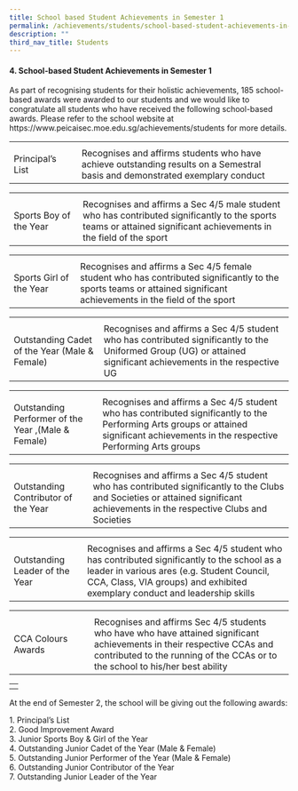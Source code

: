 ```yaml
---
title: School based Student Achievements in Semester 1
permalink: /achievements/students/school-based-student-achievements-in-semester-1/
description: ""
third_nav_title: Students
---
```

<p></p><h4>4.	School-based Student Achievements in Semester 1</h4><p></p>
<p> As part of recognising students for their holistic achievements, 185 school-based awards were awarded to our students and we would like to congratulate all students who have received the following school-based awards. Please refer to the school website at https://www.peicaisec.moe.edu.sg/achievements/students for more details. </p>
<table>
<tbody>
<tr>
<th style="text-align: left;"></th>
<th style="text-align: left;"></th>
</tr>
<tr>
<td style="text-align: left;">Principal’s List &nbsp;&nbsp;&nbsp;&nbsp;&nbsp;&nbsp;&nbsp;&nbsp;&nbsp;&nbsp;&nbsp;&nbsp;&nbsp;&nbsp;&nbsp;</td>
<td style="text-align: left;">Recognises and affirms students who have achieve outstanding results on a Semestral basis and demonstrated exemplary conduct</td>	
</tr>
</tbody></table>
<table>
<tbody>
<tr>
<th style="text-align: left;"></th>
<th style="text-align: left;"></th>
</tr>
<tr>
<td style="text-align: left;">Sports Boy of the Year&nbsp;&nbsp;&nbsp;&nbsp;&nbsp;&nbsp;&nbsp;&nbsp;&nbsp;&nbsp; </td>
<td style="text-align: left;">Recognises and affirms a Sec 4/5 male student who has contributed significantly to the sports teams or attained significant achievements in the field of the sport</td>
</tr>
</tbody></table>
<table>
<tbody>
<tr>
<th style="text-align: left;"></th>
<th style="text-align: left;"></th>
</tr>
<tr>
<td style="text-align: left;">Sports Girl of the Year&nbsp;&nbsp;&nbsp;&nbsp;&nbsp;&nbsp;&nbsp;&nbsp;&nbsp; </td>
<td style="text-align: left;">Recognises and affirms a Sec 4/5 female student who has contributed significantly to the sports teams or attained significant achievements in the field of the sport</td>
</tr>
</tbody></table>
<table>
<tbody>
<tr>
<th style="text-align: left;"></th>
<th style="text-align: left;"></th>
</tr>
<tr>
	<td style="text-align: left;">Outstanding Cadet of the Year (Male &amp; Female)&nbsp;&nbsp;&nbsp; </td>
<td style="text-align: left;">Recognises and affirms a Sec 4/5 student who has contributed significantly to the Uniformed Group (UG) or attained significant achievements in the respective UG</td>
</tr>
</tbody></table>
<table>
<tbody>
<tr>
<th style="text-align: left;"></th>
<th style="text-align: left;"></th>
</tr>
<tr>
	<td style="text-align: left;">Outstanding Performer of the Year ,(Male &amp; Female) </td>
<td style="text-align: left;">Recognises and affirms a Sec 4/5 student who has contributed significantly to the Performing Arts groups or attained significant achievements in the respective Performing Arts groups</td>
</tr>
</tbody></table>
<table>
<tbody>
<tr>
<th style="text-align: left;"></th>
<th style="text-align: left;"></th>
</tr>
<tr>
	<td style="text-align: left;">Outstanding Contributor of the Year</td>
<td style="text-align: left;">Recognises and affirms a Sec 4/5 student who has contributed significantly to the Clubs and Societies or attained significant achievements in the respective Clubs and Societies</td>
</tr>
</tbody></table>
<table>
<tbody>
<tr>
<th style="text-align: left;"></th>
<th style="text-align: left;"></th>
</tr>
<tr>
<td style="text-align: left;">Outstanding Leader of the Year</td>
<td style="text-align: left;">Recognises and affirms a Sec 4/5 student who has contributed significantly to the school as a leader in various ares (e.g. Student Council, CCA, Class, VIA groups) and exhibited exemplary conduct and leadership skills </td>
</tr>
</tbody></table>
<table>
<tbody>
<tr>
<th style="text-align: left;"></th>
<th style="text-align: left;"></th>
</tr>
<tr>
<td style="text-align: left;">CCA Colours Awards&nbsp;&nbsp;&nbsp;&nbsp;&nbsp;&nbsp;&nbsp;&nbsp;&nbsp;&nbsp;&nbsp;&nbsp;&nbsp;</td>
<td style="text-align: left;">Recognises and affirms Sec 4/5 students who have who have attained significant achievements in their respective CCAs and contributed to the running of the CCAs or to the school to his/her best ability</td>
</tr>
</tbody></table>
<table>
<tbody>
<tr>
<th style="text-align: left;"></th>
</tr>
<tr>
</tr>
</tbody></table>
<p>At the end of Semester 2, the school will be giving out the following awards:</p>
<p>1.	Principal’s List<br>
2.	Good Improvement Award<br>
3.	Junior Sports Boy &amp; Girl of the Year<br>
4.	Outstanding Junior Cadet of the Year (Male &amp; Female)<br>
5.	Outstanding Junior Performer of the Year (Male &amp; Female)<br>
6.	Outstanding Junior Contributor of the Year<br>
7.	Outstanding Junior Leader of the Year</p>